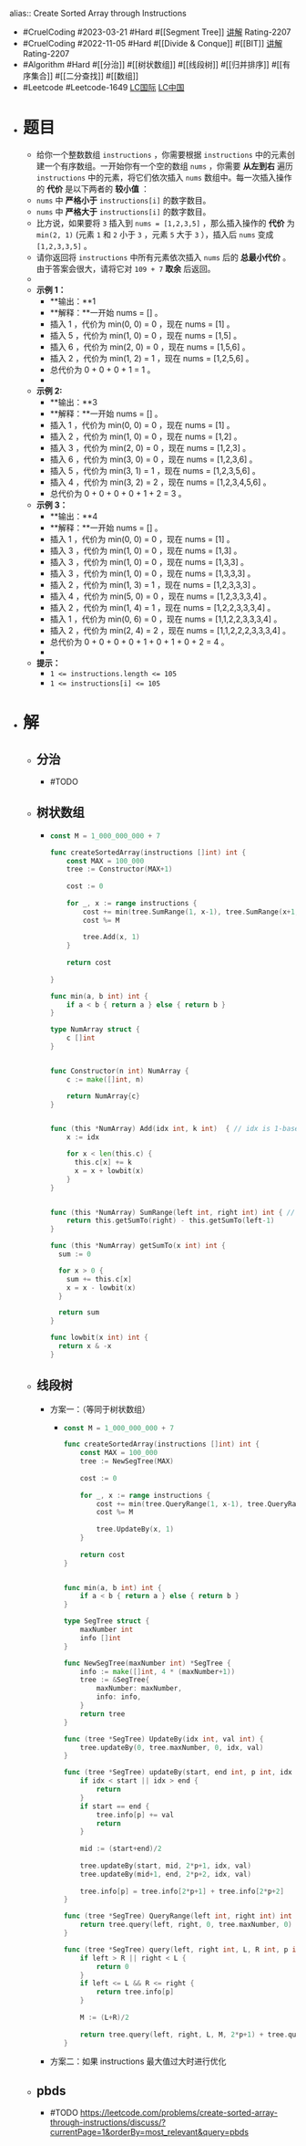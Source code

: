 alias:: Create Sorted Array through Instructions

- #CruelCoding #2023-03-21 #Hard #[[Segment Tree]] [讲解](https://youtu.be/rNdv9xlP8rk) Rating-2207
- #CruelCoding #2022-11-05 #Hard #[[Divide & Conque]] #[[BIT]] [讲解](https://youtu.be/B7vkfZcJNeY) Rating-2207
- #Algorithm #Hard #[[分治]] #[[树状数组]] #[[线段树]] #[[归并排序]] #[[有序集合]] #[[二分查找]] #[[数组]]
- #Leetcode #Leetcode-1649 [LC国际](https://leetcode.com/problems/create-sorted-array-through-instructions/) [LC中国](https://leetcode.cn/problems/create-sorted-array-through-instructions/)
- # 题目
	- 给你一个整数数组 `instructions` ，你需要根据 `instructions` 中的元素创建一个有序数组。一开始你有一个空的数组 `nums` ，你需要 **从左到右** 遍历 `instructions` 中的元素，将它们依次插入 `nums` 数组中。每一次插入操作的 **代价** 是以下两者的 **较小值** ：
	- `nums` 中 **严格小于**  `instructions[i]` 的数字数目。
	- `nums` 中 **严格大于**  `instructions[i]` 的数字数目。
	- 比方说，如果要将 `3` 插入到 `nums = [1,2,3,5]` ，那么插入操作的 **代价** 为 `min(2, 1)` (元素 `1` 和 `2` 小于 `3` ，元素 `5` 大于 `3` ），插入后 `nums` 变成 `[1,2,3,3,5]` 。
	- 请你返回将 `instructions` 中所有元素依次插入 `nums` 后的 **总最小代价** 。由于答案会很大，请将它对 `109 + 7` **取余** 后返回。
	-
	- **示例 1：**
		- **输出：**1
		- **解释：**一开始 nums = [] 。
		- 插入 1 ，代价为 min(0, 0) = 0 ，现在 nums = [1] 。
		- 插入 5 ，代价为 min(1, 0) = 0 ，现在 nums = [1,5] 。
		- 插入 6 ，代价为 min(2, 0) = 0 ，现在 nums = [1,5,6] 。
		- 插入 2 ，代价为 min(1, 2) = 1 ，现在 nums = [1,2,5,6] 。
		- 总代价为 0 + 0 + 0 + 1 = 1 。
		-
	- **示例 2:**
		- **输出：**3
		- **解释：**一开始 nums = [] 。
		- 插入 1 ，代价为 min(0, 0) = 0 ，现在 nums = [1] 。
		- 插入 2 ，代价为 min(1, 0) = 0 ，现在 nums = [1,2] 。
		- 插入 3 ，代价为 min(2, 0) = 0 ，现在 nums = [1,2,3] 。
		- 插入 6 ，代价为 min(3, 0) = 0 ，现在 nums = [1,2,3,6] 。
		- 插入 5 ，代价为 min(3, 1) = 1 ，现在 nums = [1,2,3,5,6] 。
		- 插入 4 ，代价为 min(3, 2) = 2 ，现在 nums = [1,2,3,4,5,6] 。
		- 总代价为 0 + 0 + 0 + 0 + 1 + 2 = 3 。
	- **示例 3：**
		- **输出：**4
		- **解释：**一开始 nums = [] 。
		- 插入 1 ，代价为 min(0, 0) = 0 ，现在 nums = [1] 。
		- 插入 3 ，代价为 min(1, 0) = 0 ，现在 nums = [1,3] 。
		- 插入 3 ，代价为 min(1, 0) = 0 ，现在 nums = [1,3,3] 。
		- 插入 3 ，代价为 min(1, 0) = 0 ，现在 nums = [1,3,3,3] 。
		- 插入 2 ，代价为 min(1, 3) = 1 ，现在 nums = [1,2,3,3,3] 。
		- 插入 4 ，代价为 min(5, 0) = 0 ，现在 nums = [1,2,3,3,3,4] 。
		- ​​​​​插入 2 ，代价为 min(1, 4) = 1 ，现在 nums = [1,2,2,3,3,3,4] 。
		- 插入 1 ，代价为 min(0, 6) = 0 ，现在 nums = [1,1,2,2,3,3,3,4] 。
		- 插入 2 ，代价为 min(2, 4) = 2 ，现在 nums = [1,1,2,2,2,3,3,3,4] 。
		- 总代价为 0 + 0 + 0 + 0 + 1 + 0 + 1 + 0 + 2 = 4 。
		-
	- **提示：**
		- `1 <= instructions.length <= 105`
		- `1 <= instructions[i] <= 105`
- # 解
	- ## 分治
		- #TODO
	- ## 树状数组
		- ```go
		  const M = 1_000_000_000 + 7
		  
		  func createSortedArray(instructions []int) int {
		      const MAX = 100_000
		      tree := Constructor(MAX+1)
		      
		      cost := 0
		      
		      for _, x := range instructions {
		          cost += min(tree.SumRange(1, x-1), tree.SumRange(x+1, MAX))
		          cost %= M
		          
		          tree.Add(x, 1)
		      }
		      
		      return cost
		      
		  }
		  
		  func min(a, b int) int {
		      if a < b { return a } else { return b }
		  }
		  
		  type NumArray struct {
		      c []int
		  }
		  
		  
		  func Constructor(n int) NumArray {
		      c := make([]int, n)
		  
		      return NumArray{c}
		  }
		  
		  
		  func (this *NumArray) Add(idx int, k int)  { // idx is 1-based
		      x := idx
		  
		      for x < len(this.c) {
		        this.c[x] += k
		        x = x + lowbit(x)
		      }
		  }
		  
		  
		  func (this *NumArray) SumRange(left int, right int) int { // left and right is 1-based
		      return this.getSumTo(right) - this.getSumTo(left-1)
		  }
		  
		  func (this *NumArray) getSumTo(x int) int {
		    sum := 0
		  
		    for x > 0 {
		      sum += this.c[x]
		      x = x - lowbit(x)
		    }
		  
		    return sum
		  }
		  
		  func lowbit(x int) int {
		    return x & -x
		  }
		  ```
	- ## 线段树
		- 方案一：（等同于树状数组）
			- ```go
			  const M = 1_000_000_000 + 7
			  
			  func createSortedArray(instructions []int) int {
			      const MAX = 100_000
			      tree := NewSegTree(MAX)
			      
			      cost := 0
			      
			      for _, x := range instructions {
			          cost += min(tree.QueryRange(1, x-1), tree.QueryRange(x+1, MAX))
			          cost %= M
			          
			          tree.UpdateBy(x, 1)
			      }
			      
			      return cost    
			  }
			  
			  
			  func min(a, b int) int {
			      if a < b { return a } else { return b }
			  }
			  
			  type SegTree struct {
			      maxNumber int
			      info []int
			  }
			  
			  func NewSegTree(maxNumber int) *SegTree {
			      info := make([]int, 4 * (maxNumber+1))
			      tree := &SegTree{
			          maxNumber: maxNumber,
			          info: info,
			      }
			      return tree
			  }
			  
			  func (tree *SegTree) UpdateBy(idx int, val int) {
			      tree.updateBy(0, tree.maxNumber, 0, idx, val)
			  }
			  
			  func (tree *SegTree) updateBy(start, end int, p int, idx int, val int) {
			      if idx < start || idx > end {
			          return
			      }
			      if start == end {
			          tree.info[p] += val
			          return
			      }
			      
			      mid := (start+end)/2
			      
			      tree.updateBy(start, mid, 2*p+1, idx, val)
			      tree.updateBy(mid+1, end, 2*p+2, idx, val)
			      
			      tree.info[p] = tree.info[2*p+1] + tree.info[2*p+2]
			  }
			  
			  func (tree *SegTree) QueryRange(left int, right int) int {
			      return tree.query(left, right, 0, tree.maxNumber, 0)
			  }
			  
			  func (tree *SegTree) query(left, right int, L, R int, p int) int {
			      if left > R || right < L {
			          return 0
			      }
			      if left <= L && R <= right {
			          return tree.info[p]
			      }
			      
			      M := (L+R)/2
			      
			      return tree.query(left, right, L, M, 2*p+1) + tree.query(left, right, M+1, R, 2*p+2)
			  }
			  
			  
			  ```
		- 方案二：如果 instructions 最大值过大时进行优化
	- ## pbds
		- #TODO https://leetcode.com/problems/create-sorted-array-through-instructions/discuss/?currentPage=1&orderBy=most_relevant&query=pbds